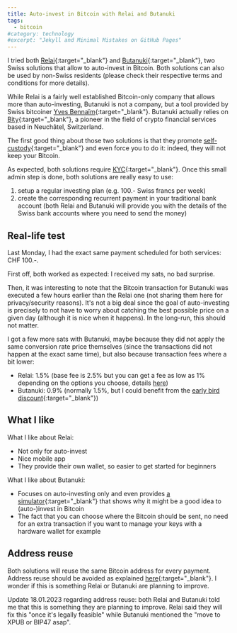 ```yaml
---
title: Auto-invest in Bitcoin with Relai and Butanuki
tags:
  - bitcoin
#category: technology
#excerpt: "Jekyll and Minimal Mistakes on GitHub Pages"
---
```


I tried both [Relai](https://relai.app){:target="_blank"} and [Butanuki](https://butanuki.com/){:target="_blank"}, two Swiss solutions that allow to auto-invest in Bitcoin. Both solutions can also be used by non-Swiss residents (please check their respective terms and conditions for more details).

<!--more-->

While Relai is a fairly well established Bitcoin-only company that allows more than auto-investing, Butanuki is not a company, but a tool provided by Swiss bitcoiner [Yves Bennaïm](https://bennaim.com){:target="_blank"}. Butanuki actually relies on [Bity](https://bity.com){:target="_blank"}, a pioneer in the field of crypto financial services based in Neuchâtel, Switzerland.

The first good thing about those two solutions is that they promote [self-custody](https://thebitcoinmanual.com/articles/why-bitcoiners-should-self-custody/){:target="_blank"} and even force you to do it: indeed, they will not keep your Bitcoin.

As expected, both solutions require [KYC](https://en.wikipedia.org/wiki/Know_your_customer){:target="_blank"}. Once this small admin step is done, both solutions are really easy to use:

1. setup a regular investing plan (e.g. 100.- Swiss francs per week)
2. create the corresponding recurrent payment in your traditional bank account (both Relai and Butanuki will provide you with the details of the Swiss bank accounts where you need to send the money)

## Real-life test

Last Monday, I had the exact same payment scheduled for both services: CHF 100.-.

First off, both worked as expected: I received my sats, no bad surprise.

Then, it was interesting to note that the Bitcoin transaction for Butanuki was executed a few hours earlier than the Relai one (not sharing them here for privacy/security reasons). It's not a big deal since the goal of auto-investing is precisely to not have to worry about catching the best possible price on a given day (although it is nice when it happens). In the long-run, this should not matter.

I got a few more sats with Butanuki, maybe because they did not apply the same conversion rate price themselves (since the transactions did not happen at the exact same time), but also because transaction fees where a bit lower:
* Relai: 1.5% (base fee is 2.5% but you can get a fee as low as 1% depending on the options you choose, details [here](https://support.relai.app/en/articles/5658120-how-much-do-i-pay-in-fees-for-buying-selling-bitcoin))
* Butanuki: 0.9% (normally 1.5%, but I could benefit from the [early bird discount](https://twitter.com/Butanuki21/status/1608108487632105474){:target="_blank"})

## What I like

What I like about Relai:
* Not only for auto-invest
* Nice mobile app
* They provide their own wallet, so easier to get started for beginners

What I like about Butanuki:
* Focuses on auto-investing only and even provides [a simulator](https://app.butanuki.com/savings){:target="_blank"} that shows why it might be a good idea to (auto-)invest in Bitcoin
* The fact that you can choose where the Bitcoin should be sent, no need for an extra transaction if you want to manage your keys with a hardware wallet for example

## Address reuse

Both solutions will reuse the same Bitcoin address for every payment. Address reuse should be avoided as explained [here](https://en.bitcoin.it/wiki/Address_reuse){:target="_blank"}. I wonder if this is something Relai or Butanuki are planning to improve.

Update 18.01.2023 regarding address reuse: both Relai and Butanuki told me that this is something they are planning to improve. Relai said they will fix this "once it's legally feasible" while Butanuki mentioned the "move to XPUB or BIP47 asap".
